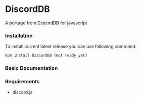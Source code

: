 # DiscordDB

A portage from [DiscordDB](https://github.com/weibeu/DiscordDB) for javascript

### Installation
To install current latest release you can use following command:
```sh
npm install DiscordDB (not ready yet)
```


### Basic Documentation



### Requirements
* discord.js

